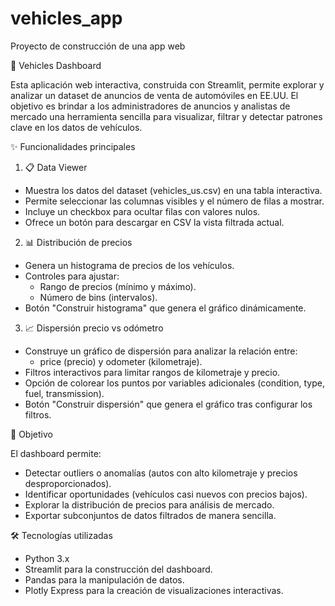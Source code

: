# vehicles_app
Proyecto de construcción de una app web

🚗 Vehicles Dashboard

Esta aplicación web interactiva, construida con Streamlit, permite explorar y analizar un dataset de anuncios de venta de automóviles en EE.UU. El objetivo es brindar a los administradores de anuncios y analistas de mercado una herramienta sencilla para visualizar, filtrar y detectar patrones clave en los datos de vehículos.

✨ Funcionalidades principales

1. 📋 Data Viewer
- Muestra los datos del dataset (vehicles_us.csv) en una tabla interactiva.
- Permite seleccionar las columnas visibles y el número de filas a mostrar.
- Incluye un checkbox para ocultar filas con valores nulos.
- Ofrece un botón para descargar en CSV la vista filtrada actual.

2. 📊 Distribución de precios
- Genera un histograma de precios de los vehículos.
- Controles para ajustar:
    - Rango de precios (mínimo y máximo).
    - Número de bins (intervalos).
- Botón "Construir histograma" que genera el gráfico dinámicamente.

3. 📈 Dispersión precio vs odómetro
- Construye un gráfico de dispersión para analizar la relación entre:
    - price (precio) y odometer (kilometraje).
- Filtros interactivos para limitar rangos de kilometraje y precio.
- Opción de colorear los puntos por variables adicionales (condition, type, fuel, transmission).
- Botón "Construir dispersión" que genera el gráfico tras configurar los filtros.

🎯 Objetivo

El dashboard permite:
- Detectar outliers o anomalías (autos con alto kilometraje y precios desproporcionados).
- Identificar oportunidades (vehículos casi nuevos con precios bajos).
- Explorar la distribución de precios para análisis de mercado.
- Exportar subconjuntos de datos filtrados de manera sencilla.

🛠️ Tecnologías utilizadas

- Python 3.x
- Streamlit para la construcción del dashboard.
- Pandas para la manipulación de datos.
- Plotly Express para la creación de visualizaciones interactivas.